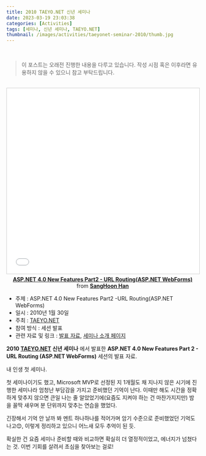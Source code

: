 ```yaml
---
title: 2010 TAEYO.NET 신년 세미나
date: 2023-03-19 23:03:38
categories: [Activities]
tags: [세미나, 신년 세미나, TAEYO.NET]
thumbnail: /images/activities/taeyonet-seminar-2010/thumb.jpg
---
```


<br />

> 이 포스트는 오래전 진행한 내용을 다루고 있습니다. 작성 시점 혹은 이후라면 유용하지 않을 수 있으니 참고 부탁드립니다.

<br />

<center>
    <iframe src="//www.slideshare.net/slideshow/embed_code/key/NUCvctM5sKFl0W" width="595" height="485" frameborder="0" marginwidth="0" marginheight="0" scrolling="no" style="border:1px solid #CCC; border-width:1px; margin-bottom:5px; max-width: 100%;" allowfullscreen> </iframe> <div style="margin-bottom:5px"> <strong> <a href="//www.slideshare.net/ITist1/aspnet-40-new-features-part2-url-routingaspnet-webforms" title="ASP.NET 4.0 New Features Part2 - URL Routing(ASP.NET WebForms)" target="_blank">ASP.NET 4.0 New Features Part2 - URL Routing(ASP.NET WebForms)</a> </strong> from <strong><a href="//www.slideshare.net/ITist1" target="_blank">SangHoon Han</a></strong> </div>
</center>

- 주제 : ASP.NET 4.0 New Features Part2 -URL Routing(ASP.NET WebForms)
- 일시 : 2010년 1월 30일
- 주최 : [TAEYO.NET](http://taeyo.net)
- 참여 방식 : 세션 발표
- 관련 자료 및 링크 : [발표 자료](https://www.slideshare.net/ITist1/aspnet-40-new-features-part2-url-routingaspnet-webforms), [세미나 소개 페이지](http://www.taeyo.net/Forum/Content.aspx?SEQ=371&TBL=NOTICE)

**2010 [TAEYO.NET](http://taeyo.net) 신년 세미나** 에서 발표한 **ASP.NET 4.0 New Features Part 2 - URL Routing (ASP.NET WebForms)** 세션의 발표 자료.

내 인생 첫 세미나.

첫 세미나이기도 했고, Microsoft MVP로 선정된 지 1개월도 채 지나지 않은 시기에 진행한 세미나라 엄청난 부담감을 가지고 준비했던 기억이 난다. 이때만 해도 시간을 정확하게 맞추지 않으면 큰일 나는 줄 알았었기에(요즘도 지켜야 하는 건 마찬가지지만) 밤을 꼴딱 새우며 분 단위까지 맞추는 연습을 했었다.

긴장해서 기억 안 날까 봐 멘트 하나하나를 적어가며 암기 수준으로 준비했었던 기억도 나고😊, 이렇게 정리하고 있으니 어느새 모두 추억이 된 듯.

확실한 건 요즘 세미나 준비할 때와 비교하면 확실히 더 열정적이었고, 에너지가 넘쳤다는 것.
이번 기회를 살려서 초심을 찾아보는 걸로!

<br />
